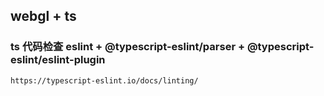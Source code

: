 ## webgl + ts

### ts 代码检查  eslint + @typescript-eslint/parser + @typescript-eslint/eslint-plugin
    https://typescript-eslint.io/docs/linting/